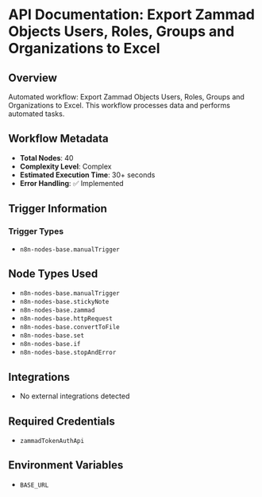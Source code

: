 # API Documentation: Export Zammad Objects Users, Roles, Groups and Organizations to Excel

## Overview
Automated workflow: Export Zammad Objects Users, Roles, Groups and Organizations to Excel. This workflow processes data and performs automated tasks.

## Workflow Metadata
- **Total Nodes**: 40
- **Complexity Level**: Complex
- **Estimated Execution Time**: 30+ seconds
- **Error Handling**: ✅ Implemented

## Trigger Information
### Trigger Types
- `n8n-nodes-base.manualTrigger`

## Node Types Used
- `n8n-nodes-base.manualTrigger`
- `n8n-nodes-base.stickyNote`
- `n8n-nodes-base.zammad`
- `n8n-nodes-base.httpRequest`
- `n8n-nodes-base.convertToFile`
- `n8n-nodes-base.set`
- `n8n-nodes-base.if`
- `n8n-nodes-base.stopAndError`

## Integrations
- No external integrations detected

## Required Credentials
- `zammadTokenAuthApi`

## Environment Variables
- `BASE_URL`
